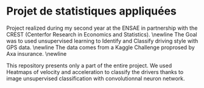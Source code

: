 # Projet de statistiques appliquées
Project realized during my second year at the ENSAE in partnership with the CREST (Centerfor Research in Economics and Statistics). \newline
The Goal was to used unsupervised learning to Identify and Classify driving style with GPS data. \newline
The data comes from a Kaggle Challenge proprosed by Axa insurance. \newline

This repository presents only a part of the entire project. We used Heatmaps of velocity and acceleration to classify the drivers thanks to
image unsupervised classification with convolutionnal neuron network.

